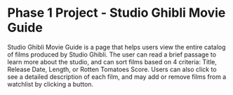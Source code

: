 # Phase 1 Project - Studio Ghibli Movie Guide

Studio Ghibli Movie Guide is a page that helps users view the entire catalog of films produced by Studio Ghibli. The user can read a brief passage to learn more about the studio, and can sort films based on 4 criteria: Title, Release Date, Length, or Rotten Tomatoes Score. Users can also click to see a detailed description of each film, and may add or remove films from a watchlist by clicking a button.



